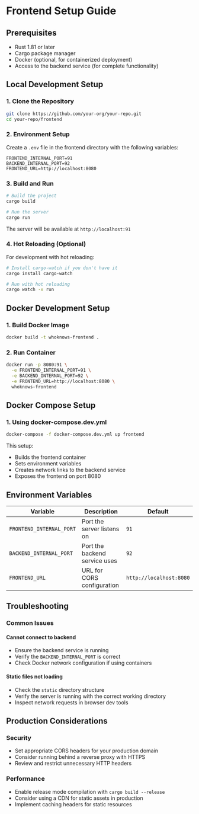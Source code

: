 # Frontend Setup Guide

## Prerequisites
- Rust 1.81 or later
- Cargo package manager
- Docker (optional, for containerized deployment)
- Access to the backend service (for complete functionality)

## Local Development Setup

### 1. Clone the Repository
```bash
git clone https://github.com/your-org/your-repo.git
cd your-repo/frontend
```

### 2. Environment Setup
Create a `.env` file in the frontend directory with the following variables:
```
FRONTEND_INTERNAL_PORT=91
BACKEND_INTERNAL_PORT=92
FRONTEND_URL=http://localhost:8080
```

### 3. Build and Run
```bash
# Build the project
cargo build

# Run the server
cargo run
```

The server will be available at `http://localhost:91`

### 4. Hot Reloading (Optional)
For development with hot reloading:

```bash
# Install cargo-watch if you don't have it
cargo install cargo-watch

# Run with hot reloading
cargo watch -x run
```

## Docker Development Setup

### 1. Build Docker Image
```bash
docker build -t whoknows-frontend .
```

### 2. Run Container
```bash
docker run -p 8080:91 \
  -e FRONTEND_INTERNAL_PORT=91 \
  -e BACKEND_INTERNAL_PORT=92 \
  -e FRONTEND_URL=http://localhost:8080 \
  whoknows-frontend
```

## Docker Compose Setup

### 1. Using docker-compose.dev.yml
```bash
docker-compose -f docker-compose.dev.yml up frontend
```

This setup:
- Builds the frontend container
- Sets environment variables
- Creates network links to the backend service
- Exposes the frontend on port 8080

## Environment Variables

| Variable | Description | Default |
|----------|-------------|---------|
| `FRONTEND_INTERNAL_PORT` | Port the server listens on | `91` |
| `BACKEND_INTERNAL_PORT` | Port the backend service uses | `92` |
| `FRONTEND_URL` | URL for CORS configuration | `http://localhost:8080` |

## Troubleshooting

### Common Issues

#### Cannot connect to backend
- Ensure the backend service is running
- Verify the `BACKEND_INTERNAL_PORT` is correct
- Check Docker network configuration if using containers

#### Static files not loading
- Check the `static` directory structure
- Verify the server is running with the correct working directory
- Inspect network requests in browser dev tools

## Production Considerations

### Security
- Set appropriate CORS headers for your production domain
- Consider running behind a reverse proxy with HTTPS
- Review and restrict unnecessary HTTP headers

### Performance
- Enable release mode compilation with `cargo build --release`
- Consider using a CDN for static assets in production
- Implement caching headers for static resources 